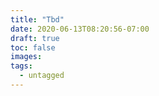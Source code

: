 ```yaml
---
title: "Tbd"
date: 2020-06-13T08:20:56-07:00
draft: true
toc: false
images:
tags: 
  - untagged
---
```


